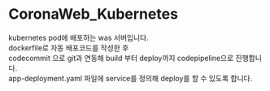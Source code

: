# CoronaWeb_Kubernetes

kubernetes pod에 배포하는 was 서버입니다.  
dockerfile로 자동 배포코드를 작성한 후   
codecommit 으로 git과 연동해 build 부터 deploy까지 codepipeline으로 진행합니다.  
app-deployment.yaml 파일에 service를 정의해 deploy를 할 수 있도록 합니다.  

